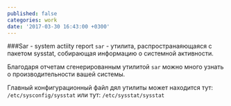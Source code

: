 ```yaml
---
published: false
categories: work
date: '2017-03-30 16:43:00 +0300'
---
```

###Sar - system actiity report 
`sar` - утилита, распространаяющаяся с пакетом sysstat, собирающая информацию о системной активности.

Благодаря отчетам сгенерированным утилитой `sar` можно много узнать о производительности вашей системы.

Главный конфигурационный файл дял утилиты может находится тут: `/etc/sysconfig/sysstat` или тут: `/etc/sysstat/sysstat`
